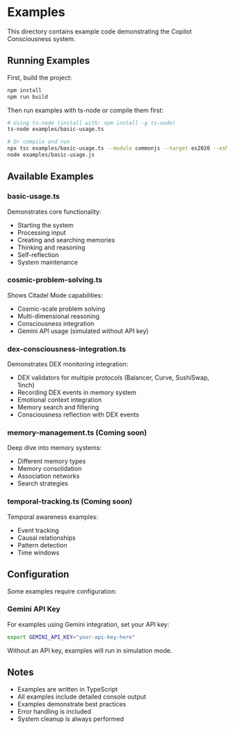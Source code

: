 # Examples

This directory contains example code demonstrating the Copilot Consciousness system.

## Running Examples

First, build the project:

```bash
npm install
npm run build
```

Then run examples with ts-node or compile them first:

```bash
# Using ts-node (install with: npm install -g ts-node)
ts-node examples/basic-usage.ts

# Or compile and run
npx tsc examples/basic-usage.ts --module commonjs --target es2020 --esModuleInterop
node examples/basic-usage.js
```

## Available Examples

### basic-usage.ts
Demonstrates core functionality:
- Starting the system
- Processing input
- Creating and searching memories
- Thinking and reasoning
- Self-reflection
- System maintenance

### cosmic-problem-solving.ts
Shows Citadel Mode capabilities:
- Cosmic-scale problem solving
- Multi-dimensional reasoning
- Consciousness integration
- Gemini API usage (simulated without API key)

### dex-consciousness-integration.ts
Demonstrates DEX monitoring integration:
- DEX validators for multiple protocols (Balancer, Curve, SushiSwap, 1inch)
- Recording DEX events in memory system
- Emotional context integration
- Memory search and filtering
- Consciousness reflection with DEX events

### memory-management.ts (Coming soon)
Deep dive into memory systems:
- Different memory types
- Memory consolidation
- Association networks
- Search strategies

### temporal-tracking.ts (Coming soon)
Temporal awareness examples:
- Event tracking
- Causal relationships
- Pattern detection
- Time windows

## Configuration

Some examples require configuration:

### Gemini API Key

For examples using Gemini integration, set your API key:

```bash
export GEMINI_API_KEY="your-api-key-here"
```

Without an API key, examples will run in simulation mode.

## Notes

- Examples are written in TypeScript
- All examples include detailed console output
- Examples demonstrate best practices
- Error handling is included
- System cleanup is always performed

